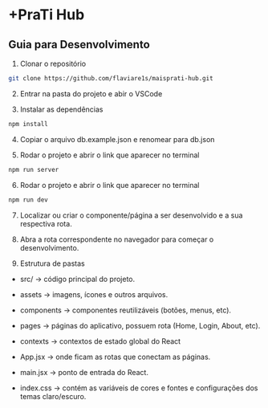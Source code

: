 # +PraTi Hub

## Guia para Desenvolvimento

1. Clonar o repositório
```bash
git clone https://github.com/flaviare1s/maisprati-hub.git
```

2. Entrar na pasta do projeto e abir o VSCode

3. Instalar as dependências
```bash
npm install
```

4. Copiar o arquivo db.example.json e renomear para db.json

5. Rodar o projeto e abrir o link que aparecer no terminal
```bash
npm run server
```

6. Rodar o projeto e abrir o link que aparecer no terminal
```bash
npm run dev
```

7. Localizar ou criar o componente/página a ser desenvolvido e a sua respectiva rota.

8. Abra a rota correspondente no navegador para começar o desenvolvimento.

9. Estrutura de pastas
- src/ → código principal do projeto.

- assets → imagens, ícones e outros arquivos.

- components → componentes reutilizáveis (botões, menus, etc).

- pages → páginas do aplicativo, possuem rota (Home, Login, About, etc).

- contexts → contextos de estado global do React

- App.jsx → onde ficam as rotas que conectam as páginas.

- main.jsx → ponto de entrada do React.

- index.css → contém as variáveis de cores e fontes e configurações dos temas claro/escuro.
